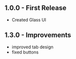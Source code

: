 ## 1.0.0 - First Release
* Created Glass UI

## 1.3.0 - Improvements
* improved tab design
* fixed buttons 
